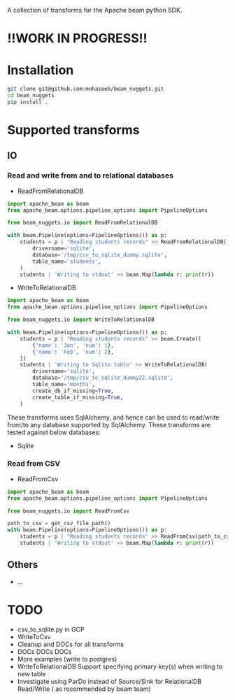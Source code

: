 A collection of transforms for the Apache beam python SDK.
# !!WORK IN PROGRESS!!
# Installation
```bash
git clone git@github.com:mohaseeb/beam_nuggets.git
cd beam_nuggets
pip install .
```
# Supported transforms
## IO
### Read and write from and to relational databases  
* ReadFromRelationalDB
<!--read from sql database-->
<!--read from postgres postgresql-->
<!--read from mysql-->
<!--read from oracle-->
```python
import apache_beam as beam
from apache_beam.options.pipeline_options import PipelineOptions

from beam_nuggets.io import ReadFromRelationalDB

with beam.Pipeline(options=PipelineOptions()) as p:
    students = p | "Reading students records" >> ReadFromRelationalDB(
        drivername='sqlite',
        database='/tmp/csv_to_sqlite_dummy.sqlite',
        table_name='students',
    )
    students | 'Writing to stdout' >> beam.Map(lambda r: print(r))
```
* WriteToRelationalDB
<!--write to sql database-->
<!--write to postgres postgresql-->
<!--write to mysql-->
<!--write to oracle-->
```python
import apache_beam as beam
from apache_beam.options.pipeline_options import PipelineOptions

from beam_nuggets.io import WriteToRelationalDB

with beam.Pipeline(options=PipelineOptions()) as p:
    students = p | "Reading students records" >> beam.Create([
        {'name': 'Jan', 'num': 1},
        {'name': 'Feb', 'num': 2},
    ])
    students | 'Writing to Sqlite table' >> WriteToRelationalDB(
        drivername='sqlite',
        database='/tmp/csv_to_sqlite_dummy22.sqlite',
        table_name='months',
        create_db_if_missing=True,
        create_table_if_missing=True,
    )
```

These transforms uses SqlAlchemy, and hence can be used to read/write from/to
any database supported by SqlAlchemy. These transforms are tested against 
below databases:
* Sqlite
<!--* postgres-->
<!--* mysql-->
### Read from CSV
* ReadFromCsv
```python
import apache_beam as beam
from apache_beam.options.pipeline_options import PipelineOptions

from beam_nuggets.io import ReadFromCsv

path_to_csv = get_csv_file_path()
with beam.Pipeline(options=PipelineOptions()) as p:
    students = p | "Reading students records" >> ReadFromCsv(path_to_csv)
    students | 'Writing to stdout' >> beam.Map(lambda r: print(r))

```
## Others
* ...
# TODO
* csv_to_sqlite.py in GCP
* WriteToCsv
* Cleanup and DOCs for all transforms
* DOCs DOCs DOCs
* More examples (write to postgres)
* WriteToRelationalDB Support specifying primary key(s) when writing to new 
table
* Investigate using ParDo instead of Source/Sink for RelationalDB Read/Write (
as recommended by beam team)